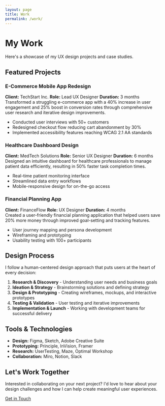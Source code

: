 ```yaml
---
layout: page
title: Work
permalink: /work/
---
```


# My Work

Here's a showcase of my UX design projects and case studies.

## Featured Projects

<div class="work-grid">
  <div class="work-item">
    <h3>E-Commerce Mobile App Redesign</h3>
    <div class="work-meta">
      <span><strong>Client:</strong> TechStart Inc.</span>
      <span><strong>Role:</strong> Lead UX Designer</span>
      <span><strong>Duration:</strong> 3 months</span>
    </div>
    <div class="work-description">
      Transformed a struggling e-commerce app with a 40% increase in user engagement and 25% boost in conversion rates through comprehensive user research and iterative design improvements.
    </div>
    <div class="work-achievements">
      <ul>
        <li>Conducted user interviews with 50+ customers</li>
        <li>Redesigned checkout flow reducing cart abandonment by 30%</li>
        <li>Implemented accessibility features reaching WCAG 2.1 AA standards</li>
      </ul>
    </div>
  </div>

  <div class="work-item">
    <h3>Healthcare Dashboard Design</h3>
    <div class="work-meta">
      <span><strong>Client:</strong> MedTech Solutions</span>
      <span><strong>Role:</strong> Senior UX Designer</span>
      <span><strong>Duration:</strong> 6 months</span>
    </div>
    <div class="work-description">
      Designed an intuitive dashboard for healthcare professionals to manage patient data efficiently, resulting in 50% faster task completion times.
    </div>
    <div class="work-achievements">
      <ul>
        <li>Real-time patient monitoring interface</li>
        <li>Streamlined data entry workflows</li>
        <li>Mobile-responsive design for on-the-go access</li>
      </ul>
    </div>
  </div>

  <div class="work-item">
    <h3>Financial Planning App</h3>
    <div class="work-meta">
      <span><strong>Client:</strong> FinanceFlow</span>
      <span><strong>Role:</strong> UX Designer</span>
      <span><strong>Duration:</strong> 4 months</span>
    </div>
    <div class="work-description">
      Created a user-friendly financial planning application that helped users save 20% more money through improved goal-setting and tracking features.
    </div>
    <div class="work-achievements">
      <ul>
        <li>User journey mapping and persona development</li>
        <li>Wireframing and prototyping</li>
        <li>Usability testing with 100+ participants</li>
      </ul>
    </div>
  </div>
</div>

## Design Process

I follow a human-centered design approach that puts users at the heart of every decision:

1. **Research & Discovery** - Understanding user needs and business goals
2. **Ideation & Strategy** - Brainstorming solutions and defining strategy
3. **Design & Prototyping** - Creating wireframes, mockups, and interactive prototypes
4. **Testing & Validation** - User testing and iterative improvements
5. **Implementation & Launch** - Working with development teams for successful delivery

## Tools & Technologies

- **Design:** Figma, Sketch, Adobe Creative Suite
- **Prototyping:** Principle, InVision, Framer
- **Research:** UserTesting, Maze, Optimal Workshop
- **Collaboration:** Miro, Notion, Slack

## Let's Work Together

Interested in collaborating on your next project? I'd love to hear about your design challenges and how I can help create meaningful user experiences.

[Get in Touch](/contact/)
